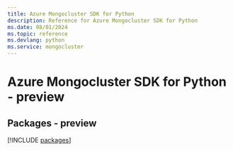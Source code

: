 ```yaml
---
title: Azure Mongocluster SDK for Python
description: Reference for Azure Mongocluster SDK for Python
ms.date: 08/01/2024
ms.topic: reference
ms.devlang: python
ms.service: mongocluster
---
```

# Azure Mongocluster SDK for Python - preview
## Packages - preview
[!INCLUDE [packages](mongocluster-index.md)]